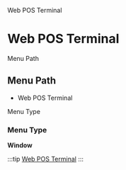 
Web POS Terminal
# Web POS Terminal



Menu Path
## Menu Path



- Web POS Terminal

Menu Type
### Menu Type

**Window**


:::tip
[Web POS Terminal](functional-guide/window/window-web-pos-terminal.md)
:::